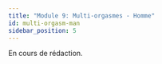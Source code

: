 ```yaml
---
title: "Module 9: Multi-orgasmes - Homme"
id: multi-orgasm-man
sidebar_position: 5
---
```


En cours de rédaction.
